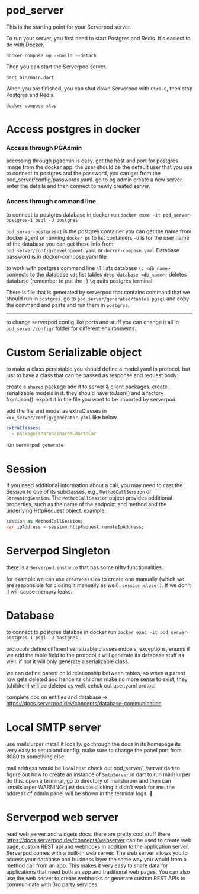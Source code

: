 # pod_server

This is the starting point for your Serverpod server.

To run your server, you first need to start Postgres and Redis. It's easiest to do with Docker.

    docker compose up --build --detach

Then you can start the Serverpod server.

    dart bin/main.dart

When you are finished, you can shut down Serverpod with `Ctrl-C`, then stop Postgres and Redis.

    docker compose stop

# Access postgres in docker

### Access through PGAdmin

accessing through pgadmin is easy. get the host and port for postgres image from the docker app.
the user should be the default user that you use to connect to postgres and the password, you can
get from the pod_server/config/passwords.yaml.
go to pg admin create a new server enter the details and then connect to newly created server.

### Access through command line

to connect to postgres database in docker run
`docker exec -it pod_server-postgres-1 psql -U postgres`

`pod_server-postgres-1` is the postgres container you can get the name from docker agent or running `docker ps` to list containers
`-U` is for the user name of the database you can get these info from `pod_server/config/development.yaml` or `docker-compose.yaml`
Database password is in docker-compose.yaml file

to work with postgres command line
`\l` lists database
`\c <db_name>` connects to the database
`\dt` list tables
`drop database <db_name>;` deletes database (remember to put the `;`)
`\q` quits postgres terminal

There is file that is generated by serverpod that contains command that we should run in `postgres`.
go to `pod_server/generated/tables.pgsql` and copy the command and paste and run them in `postgres`.

---

to change serverpod config like ports and stuff you can change it all in `pod_server/config/` folder for
different environments.

# Custom Serializable object

to make a class persistable you should define a model.yaml in protocol. but just to have a class that can be passed as response and request body:

create a `shared` package add it to server & client packages. create serializable models in it. they should
have toJson() and a factory fromJson().
export it in the file you want to be imported by serverpod.

add the file and model as extraClasses in `xxx_server/config/generator.yaml` like below

```yaml
extraClasses:
  - package:shared/shared.dart:Car
```

run `serverpod generate`

# Session

If you need additional information about a call, you may need to cast the Session to one of its subclasses, e.g., `MethodCallSession` or `StreamingSession`. The `MethodCallSession` object provides additional properties, such as the name of the endpoint and method and the underlying HttpRequest object.
example:

```dart
session as MethodCallSession;
var ipAddress = session.httpRequest.remoteIpAddress;
```

# Serverpod Singleton

there is a `Serverpod.instance` that has some nifty functionalities.

for example we can use `createSession` to create one manually (which we are responsible for closing it manually as well).
`session.close()`. If we don't it will cause memory leaks.

# Database

to connect to postgres databse in docker run
`docker exec -it pod_server-postgres-1 psql -U postgres`

protocols define different serializable classes mdoels, exceptions, enums
if we add the table field to the protocol it will generate its database stuff as well. if not it will
only generate a serializable class.

we can define parent child relationship between tables, so when a parent row gets deleted and hence
its children make no more sense to exist, they (children) will be deleted as well.
cehck out user.yaml protocl

complete doc on entities and database => https://docs.serverpod.dev/concepts/database-communication

# Local SMTP server

use mailslurper install it locally. go through the docs in its homepage its very easy to setup and config. make
sure to change the panel port from 8080 to something else.

mail address would be `localhost`
check out pod_server/../server.dart to figure out how to create an instance of `SmtpServer` in dart
to run mailslurper do this. open a terminal, go to directory of mailslurper and then can ./mailslurper
WARNING: just double clicking it didn't work for me.
the address of admin panel will be shown in the terminal logs. 🎱

# Serverpod web server

read web server and widgets docs. there are pretty cool stuff there
https://docs.serverpod.dev/concepts/webserver
can be used to create web page, custom REST api and webhooks
In addition to the application server, Serverpod comes with a built-in web server. The web server allows you to access your database and business layer the same way you would from a method call from an app. This makes it very easy to share data for applications that need both an app and traditional web pages. You can also use the web server to create webhooks or generate custom REST APIs to communicate with 3rd party services.
